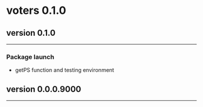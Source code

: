 # voters 0.1.0

## version 0.1.0

---

### Package launch
- getPS function and testing environment



## version 0.0.0.9000

---
